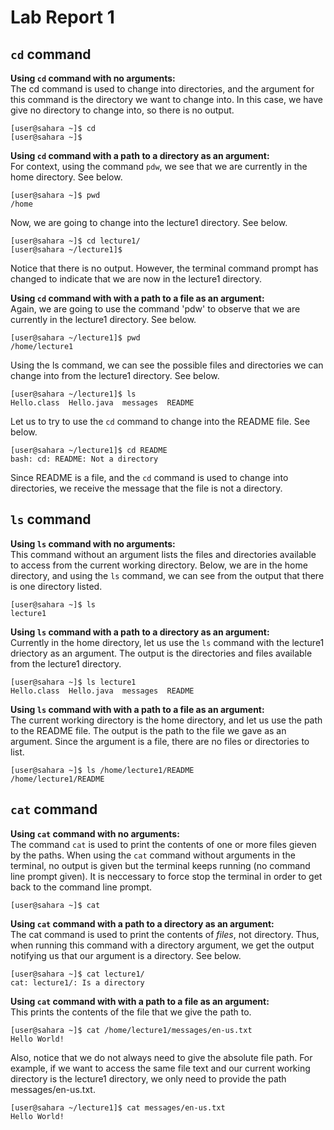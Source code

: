 # Lab Report 1
## `cd` command
**Using `cd` command with no arguments:** \
The cd command is used to change into directories, and the argument for this command is the directory we want to change into. In this case, we have give no directory to change into, so there is no output. 
```
[user@sahara ~]$ cd
[user@sahara ~]$
```

**Using `cd` command with a path to a directory as an argument:** \
For context, using the command `pdw`, we see that we are currently in the home directory. See below. 
```
[user@sahara ~]$ pwd
/home
```
Now, we are going to change into the lecture1 directory. See below.
```
[user@sahara ~]$ cd lecture1/
[user@sahara ~/lecture1]$ 
```
Notice that there is no output. However, the terminal command prompt has changed to indicate that we are now in the lecture1 directory.


**Using `cd` command with with a path to a file as an argument:** \
Again, we are going to use the command 'pdw' to observe that we are currently in the lecture1 directory. See below. 
```
[user@sahara ~/lecture1]$ pwd
/home/lecture1
```
Using the ls command, we can see the possible files and directories we can change into from the lecture1 directory. See below. 
```
[user@sahara ~/lecture1]$ ls
Hello.class  Hello.java  messages  README
```
Let us to try to use the `cd` command to change into the README file. See below. 
```
[user@sahara ~/lecture1]$ cd README
bash: cd: README: Not a directory
```
Since README is a file, and the `cd` command is used to change into directories, we receive the message that the file is not a directory.


## `ls` command
**Using `ls` command with no arguments:** \
This command without an argument lists the files and directories available to access from the current working directory. Below, we are in the home directory, and using the `ls` command, we can see from the output that there is one directory listed. 
```
[user@sahara ~]$ ls
lecture1
```

**Using `ls` command with a path to a directory as an argument:** \
Currently in the home directory, let us use the `ls` command with the lecture1 driectory as an argument. The output is the directories and files available from the lecture1 directory. 
```
[user@sahara ~]$ ls lecture1
Hello.class  Hello.java  messages  README
```

**Using `ls` command with with a path to a file as an argument:** \
The current working directory is the home directory, and let us use the path to the README file. The output is the path to the file we gave as an argument. Since the argument is a file, there are no files or directories to list. 
```
[user@sahara ~]$ ls /home/lecture1/README
/home/lecture1/README
```

## `cat` command
**Using `cat` command with no arguments:** \
The command `cat` is used to print the contents of one or more files gieven by the paths. When using the `cat` command without arguments in the terminal, no output is given but the terminal keeps running (no command line prompt given). It is neccessary to force stop the terminal in order to get back to the command line prompt.
```
[user@sahara ~]$ cat

```
**Using `cat` command with a path to a directory as an argument:** \
The cat command is used to print the contents of *files*, not directory. Thus, when running this command with a directory argument, we get the output notifying us that our argument is a directory. See below. 
```
[user@sahara ~]$ cat lecture1/
cat: lecture1/: Is a directory
```

**Using `cat` command with with a path to a file as an argument:** \
This prints the contents of the file that we give the path to. 
```
[user@sahara ~]$ cat /home/lecture1/messages/en-us.txt 
Hello World!
```
Also, notice that we do not always need to give the absolute file path. For example, if we want to access the same file text and our current working directory is the lecture1 directory, we only need to provide the path messages/en-us.txt.
```
[user@sahara ~/lecture1]$ cat messages/en-us.txt 
Hello World!
```


